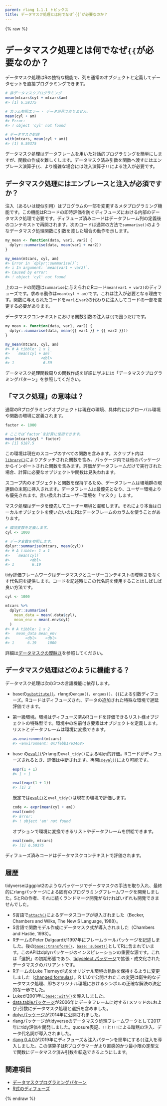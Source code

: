 ```yaml
---
parent: rlang 1.1.1 トピックス
title: データマスク処理とは何でなぜ`{{`が必要なのか？
---
```


{% raw %}

# データマスク処理とは何でなぜ`{{`が必要なのか？

データマスク処理はRの独特な機能で、列を通常のオブジェクトと定義してデータセットを直接プログラミングできます。

```r
# 非データマスクプログラミング
mean(mtcars$cyl + mtcars$am)
#> [1] 6.59375

# カラム参照エラー - データが見つかりません。
mean(cyl + am)
#> Error:
#> ! object 'cyl' not found

# データマスク処理
with(mtcars, mean(cyl + am))
#> [1] 6.59375
```

データマスク処理はデータフレームを用いた対話的プログラミングを簡単にしますが、関数の作成を難しくします。データマスク済み引数を関数へ渡すにはエンブレース演算子`{{`、より複雑な場合には注入演算子`!!`による注入が必要です。

## データマスク処理にはエンブレースと注入が必須ですか？

注入（あるいは疑似引用）はプログラムの一部を変更するメタプログラミング機能です。この機能はRコードの即時評価を防ぐディフューズにおける内部のデータマスク処理で必要です。ディフューズ済みコードはデータフレーム列の定義後のコンテキストで再開されます。次のコードは通常の方法で`summarise()`のようなデータマスク処理関数に引数を渡した場合の動作を示します。

```r
my_mean <- function(data, var1, var2) {
  dplyr::summarise(data, mean(var1 + var2))
}

my_mean(mtcars, cyl, am)
#> Error in `dplyr::summarise()`:
#> i In argument: `mean(var1 + var2)`.
#> Caused by error:
#> ! object 'cyl' not found
```

上のコードの問題は`summarise`に与えられたRコード`mean(var1 + var2)`のディフューズです。求める動作は`mean(cyl + am)`です。これは注入が必要となる理由です。関数に与えられたコードを`var1`と`var2`の代わりに注入してコードの一部を変更する必要があります。

データマスクコンテキストにおける関数引数の注入は`{{`で囲うだけです。

```r
my_mean <- function(data, var1, var2) {
  dplyr::summarise(data, mean({{ var1 }} + {{ var2 }}))
}

my_mean(mtcars, cyl, am)
#> # A tibble: 1 x 1
#>   `mean(cyl + am)`
#>              <dbl>
#> 1             6.59
```

データマスク処理関数周りの関数作成を詳細に学ぶには「データマスクプログラミングパターン」を参照してください。

## 「マスク処理」の意味は？

通常のRプログラミングオブジェクトは現在の環境、具体的にはグローバル環境や関数の環境に定義されます。

```r
factor <- 1000

# ここでは`factor`を計算に使用できます。
mean(mtcars$cyl * factor)
#> [1] 6187.5
```

この環境は現在のスコープのすべての関数を含みます。スクリプト内は[`library()`](https://rdrr.io/r/base/library.html)によりアタッチされた関数を含み、パッケージ内では他のパッケージからインポートされた関数を含みます。評価がデータフレームだけで実行された場合、計算に必要なオブジェクトや関数は見失われます。

スコープ内のオブジェクトと関数を保持するため、データフレームは環境群の現連鎖の末尾に挿入されます。データフレームは最優先となり、ユーザー環境よりも優先されます。言い換えればユーザー環境を「マスク」します。

マスク処理はデータを優先してユーザー環境と混和します。それにより本当はローカルオブジェクトを使いたいのにRはデータフレームのカラムを使うことがあります。

```r
# 環境変数を定義します。
cyl <- 1000

# データ変数を参照します。
dplyr::summarise(mtcars, mean(cyl))
#> # A tibble: 1 x 1
#>   `mean(cyl)`
#>         <dbl>
#> 1        6.19
```

tidy評価フレームワークはデータマスクとユーザーコンテキストの曖昧さをなくす代名詞を提供します。コードを記述時にこの代名詞を使用することはしばしば良い方法です。

```r
cyl <- 1000

mtcars %>%
  dplyr::summarise(
    mean_data = mean(.data$cyl),
    mean_env = mean(.env$cyl)
  )
#> # A tibble: 1 x 2
#>   mean_data mean_env
#>       <dbl>    <dbl>
#> 1      6.19     1000
```

詳細は[データマスクの曖昧さ](topic-data-mask-ambiguity.md)を参照してください。

## データマスク処理はどのように機能する？

データマスク処理は次の3つの言語機能に依存します。

- baseの[`substitute()`](https://rdrr.io/r/base/substitute.html)、rlangの`enquo()`、`enquos()`、`{{`による引数ディフューズ。Rコードはディフューズされ、データの追加された特殊な環境で遅延評価できます。

- 第一級環境。環境はディフューズ済みRコードを評価できるリスト様オブジェクトの特殊型です。環境中の名前付き要素はオブジェクトを定義します。リストとデータフレームは環境に変換できます。

  ```r
  as.environment(mtcars)
  #> <environment: 0x7febb17e3468>
  ```

- base の[`eval()`](https://rdrr.io/r/base/eval.html)やrlangの`eval_tidy()`による明示的評価。Rコードがディフューズされるとき、評価は中断されます。再開は[`eval()`](https://rdrr.io/r/base/eval.html)により可能です。

  ```r
  expr(1 + 1)
  #> 1 + 1

  eval(expr(1 + 1))
  #> [1] 2
  ```

  既定では[`eval()`](https://rdrr.io/r/base/eval.html)と`eval_tidy()`は現在の環境で評価します。

  ```r
  code <- expr(mean(cyl + am))
  eval(code)
  #> Error:
  #> ! object 'am' not found
  ```

  オプションで環境に変換できるリストやデータフレームを供給できます。

  ```r
  eval(code, mtcars)
  #> [1] 6.59375
  ```

ディフューズ済みコードはデータマスクコンテキストで評価されます。

## 履歴

tidyverseはggplot2のようなパッケージでデータマスクの手法を取り入れ、最終的にrlangパッケージによる固有のプログラミングフレームワークを開発しました。SとRの作者、それに続くランドマーク開発がなければいずれも開発できませんでした。

- S言語で[`attach()`](https://rdrr.io/r/base/attach.html)によるデータスコープが導入されました（Becker, Chambers and Wilks, The New S Language, 1988）。
- S言語で関数モデル作成にデータマスク式が導入されました（Chambers and Hastie, 1993）。
- RチームのPeter Dalgaardが1997年にフレームツールパッケージを記述しました。後の[`base::transform()`](https://rdrr.io/r/base/transform.html)、[`base::subset()`](https://rdrr.io/r/base/subset.html)としてRに含まれています。このAPIはdplyrパッケージのインスピレーションの重要な源です。これは「選択」の初期形態であり、[tidyselect パッケージ](https://tidyselect.r-lib.org/articles/syntax.html)で拡張・成文化されたデータマスクのバリアントです。
- RチームのLuke Tierneyが式をオリジナル環境の軌跡を保持するように変更しました（[changed formulas](https://github.com/wch/r-source/commit/a945ac8e)）。R 1.1.0で公開されたこの変更は衛生的なデータマスク処理、即ちオリジナル環境におけるシンボルの正確な解決の決定的な一歩でした。
- Lukeが2001年に[`base::with()`](https://rdrr.io/r/base/with.html)を導入しました。
- [data.tableパッケージ](https://r-datatable.com)が2006年にデータフレームに対する`[`メソッドの`i`および`j`引数にデータマスク処理と選択を含めました。
- [dplyrパッケージ](https://dplyr.tidyverse.org/)が2014年に公開されました。
- rlangパッケージがtidyverseのデータマスク処理フレームワークとして2017年にtidy評価を開発しました。quosure表記、`!!`と`!!!`による暗黙の注入、データ代名詞が導入されました。
- [rlang 0.4.0](https://www.tidyverse.org/blog/2019/06/rlang-0-4-0/)が2019年にディフューズ＆注入パターンを簡単にする`{{`注入を導入しました。この演算子はRプログラマーがより直感的かつ最小限の定型文で関数にデータマスク済み引数を転送できるようにします。

## 関連項目

- [データマスクプログラミングパターン](topic-data-mask-programming.md)
- [R式のディフューズ](topic-defuse.md)

{% endraw %}

